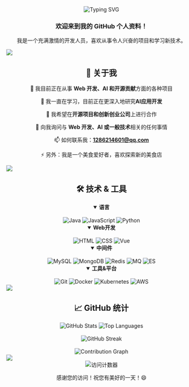 <!-- 个人介绍头部 -->
<div align="center">
  <img src="https://readme-typing-svg.herokuapp.com?font=Fira+Code&size=32&duration=2800&pause=2000&color=A177FE&center=true&vCenter=true&width=940&lines=嗨，我是+xtyooo！👋;一位充满激情的开发者和技术探索者" alt="Typing SVG" />
</div>

<h3 align="center">欢迎来到我的 GitHub 个人资料！</h3>
<p align="center">我是一个充满激情的开发人员，喜欢从事令人兴奋的项目和学习新技术。</p>

<!-- 分割线 -->
<img src="https://user-images.githubusercontent.com/73097560/115834477-dbab4500-a447-11eb-908a-139a6edaec5c.gif">

<!-- 关于我 -->
<h2 align="center">🚀 关于我</h2>

<div align="center">
  
🔭 我目前正在从事 **Web 开发、AI 和开源贡献**方面的各种项目

🌱 我一直在学习，目前正在更深入地研究**AI应用开发**

👯 我希望在**开源项目和创新创业公司**上进行合作

💬 向我询问与 **Web 开发、AI 或一般技术**相关的任何事情

📫 如何联系我：**1286214601@qq.com**

⚡ 另外：我是一个美食爱好者，喜欢探索新的美食店

</div>

<!-- 分割线 -->
<img src="https://user-images.githubusercontent.com/73097560/115834477-dbab4500-a447-11eb-908a-139a6edaec5c.gif">

<!-- 技术栈 -->
<h2 align="center">🛠️ 技术 & 工具</h2>

<div align="center">
  <details open>
    <summary><b>语言</b></summary>
    <br/>
    <img src="https://img.shields.io/badge/Java-ED8B00?style=for-the-badge&logo=java&logoColor=white" alt="Java" />
    <img src="https://img.shields.io/badge/JavaScript-F7DF1E?style=for-the-badge&logo=javascript&logoColor=black" alt="JavaScript" />
    <img src="https://img.shields.io/badge/Python-3776AB?style=for-the-badge&logo=python&logoColor=white" alt="Python" />
  </details>

  <details open>
    <summary><b>Web开发</b></summary>
    <br/>
    <img src="https://img.shields.io/badge/HTML5-E34F26?style=for-the-badge&logo=html5&logoColor=white" alt="HTML" />
    <img src="https://img.shields.io/badge/CSS3-1572B6?style=for-the-badge&logo=css3&logoColor=white" alt="CSS" />
    <img src="https://img.shields.io/badge/Vue.js-4FC08D?style=for-the-badge&logo=vue.js&logoColor=white" alt="Vue" />
  </details>

  <details open>
    <summary><b>中间件</b></summary>
    <br/>
    <img src="https://img.shields.io/badge/MySQL-00000F?style=for-the-badge&logo=mysql&logoColor=white" alt="MySQL" />
    <img src="https://img.shields.io/badge/MongoDB-4EA94B?style=for-the-badge&logo=mongodb&logoColor=white" alt="MongoDB" />
    <img src="https://img.shields.io/badge/Redis-DC382D?style=for-the-badge&logo=redis&logoColor=white" alt="Redis" />
    <img src="https://img.shields.io/badge/RabbitMQ-FF6600?style=for-the-badge&logo=rabbitmq&logoColor=white" alt="MQ" />
    <img src="https://img.shields.io/badge/Elasticsearch-005571?style=for-the-badge&logo=elasticsearch&logoColor=white" alt="ES" />
  </details>

  <details open>
    <summary><b>工具&平台</b></summary>
    <br/>
    <img src="https://img.shields.io/badge/Git-F05032?style=for-the-badge&logo=git&logoColor=white" alt="Git" />
    <img src="https://img.shields.io/badge/Docker-2496ED?style=for-the-badge&logo=docker&logoColor=white" alt="Docker" />
    <img src="https://img.shields.io/badge/Kubernetes-326CE5?style=for-the-badge&logo=kubernetes&logoColor=white" alt="Kubernetes" />
    <img src="https://img.shields.io/badge/AWS-232F3E?style=for-the-badge&logo=amazon-aws&logoColor=white" alt="AWS" />
  </details>
</div>

<!-- 分割线 -->
<img src="https://user-images.githubusercontent.com/73097560/115834477-dbab4500-a447-11eb-908a-139a6edaec5c.gif">

<!-- GitHub统计信息 -->
<h2 align="center">📈 GitHub 统计</h2>

<div align="center">
  <img src="https://github-readme-stats.vercel.app/api?username=xtyooo&show_icons=true&theme=tokyonight&hide_border=true" alt="GitHub Stats" />
  <img src="https://github-readme-stats.vercel.app/api/top-langs/?username=xtyooo&layout=compact&theme=tokyonight&hide_border=true" alt="Top Languages" />
</div>

<br/>

<div align="center">
  <img src="https://github-readme-streak-stats.herokuapp.com/?user=xtyooo&theme=tokyonight&hide_border=true" alt="GitHub Streak" />
</div>

<br/>

<div align="center">
  <img src="https://github-readme-activity-graph.vercel.app/graph?username=xtyooo&theme=tokyo-night&hide_border=true" alt="Contribution Graph" />
</div>

<!-- 页脚 -->
<img src="https://user-images.githubusercontent.com/73097560/115834477-dbab4500-a447-11eb-908a-139a6edaec5c.gif">

<div align="center">
  <img src="https://profile-counter.glitch.me/xtyooo/count.svg" alt="访问计数器" />
  <p>感谢您的访问！祝您有美好的一天！😄</p>
</div>


